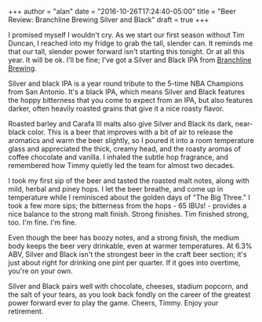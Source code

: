 +++
author = "alan"
date = "2016-10-26T17:24:40-05:00"
title = "Beer Review: Branchline Brewing Silver and Black"
draft = true
+++

I promised myself I wouldn't cry. As we start our first season without Tim Duncan, I reached into my fridge to grab the tall,  slender can. It reminds me that our tall, slender power forward isn't starting this tonight. Or at all this year. It will be ok. I'll be fine; I've got a Silver and Black IPA from [Branchline Brewing](http://www.branchlinebrewing.com/).

Silver and black IPA is a year round tribute to the 5-time NBA Champions from San Antonio. It's a black IPA, which means Silver and Black features the hoppy bitterness that you come to expect from an IPA, but also features darker, often heavily roasted grains that give it a nice roasty flavor.

Roasted barley and Carafa III malts also give Silver and Black its dark, near-black color. This is a beer that improves with a bit of air to release the aromatics and warm the beer slightly, so I poured it into a room temperature glass and appreciated the thick, creamy head, and the roasty aromas of coffee chocolate and vanilla. I inhaled the subtle hop fragrance, and remembered how Timmy quietly led the team for almost two decades.

I took my first sip of the beer and tasted the roasted malt notes, along with mild, herbal and piney hops. I let the beer breathe, and come up in temperature while I reminisced about the golden days of "The Big Three." I took a few more sips; the bitterness from the hops - 65 IBUs! - provides a nice balance to the strong malt finish. Strong finishes. Tim finished strong, too. I'm fine. I'm fine.

Even though the beer has boozy notes, and a strong finish, the medium body keeps the beer very drinkable, even at warmer temperatures. At 6.3% ABV, Silver and Black isn't the strongest beer in the craft beer section; it's just about right for drinking one pint per quarter. If it goes into overtime, you're on your own.

Silver and Black pairs well with chocolate, cheeses, stadium popcorn, and the salt of your tears, as you look back fondly on the career of the greatest power forward ever to play the game. Cheers, Timmy. Enjoy your retirement.
